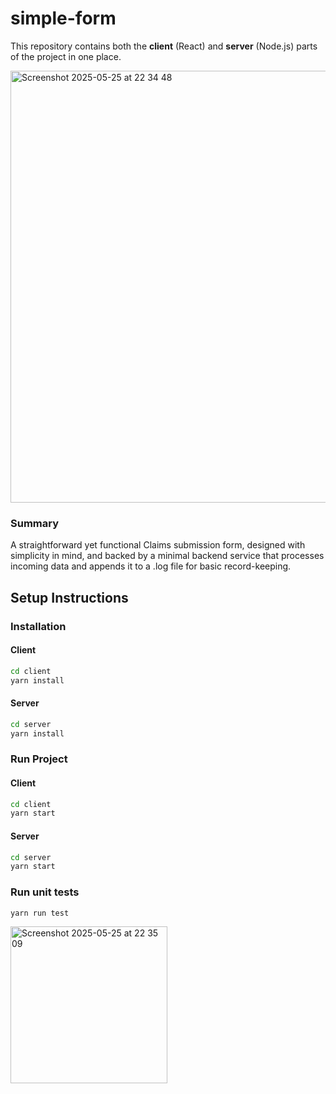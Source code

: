 # simple-form

This repository contains both the **client** (React) and **server** (Node.js) parts of the project in one place.

<img width="691" alt="Screenshot 2025-05-25 at 22 34 48" src="https://github.com/user-attachments/assets/a3cfcb00-cde2-4389-a0fe-09ca317def9b" />

### Summary

A straightforward yet functional Claims submission form, designed with simplicity in mind, and backed by a minimal backend service that processes incoming data and appends it to a .log file for basic record-keeping.

## Setup Instructions

### Installation

#### Client
```bash
cd client
yarn install
```
#### Server
```bash
cd server
yarn install
```
### Run Project

#### Client
```bash
cd client
yarn start
```

#### Server
```bash
cd server
yarn start
```

### Run unit tests

```bash
yarn run test
```

<img width="251" alt="Screenshot 2025-05-25 at 22 35 09" src="https://github.com/user-attachments/assets/f23aa75a-82fb-4aa2-9f05-93d824819f79" />


